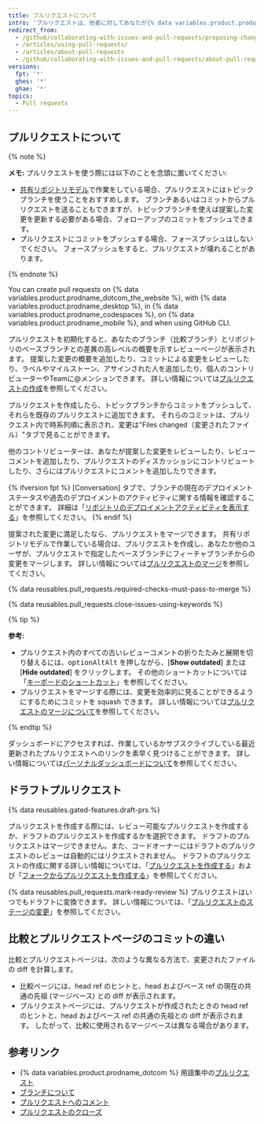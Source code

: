 ```yaml
---
title: プルリクエストについて
intro: 'プルリクエストは、他者に対してあなたが{% data variables.product.product_name %}上のリポジトリ内のブランチにプッシュした変更について知らせます。 プルリクエストがオープンされると、変更がベースブランチにマージされる前に、可能性のある変更についてコラボレーターと議論し、レビューでき、フォローアップのコメントを追加できます。'
redirect_from:
  - /github/collaborating-with-issues-and-pull-requests/proposing-changes-to-your-work-with-pull-requests/about-pull-requests
  - /articles/using-pull-requests/
  - /articles/about-pull-requests
  - /github/collaborating-with-issues-and-pull-requests/about-pull-requests
versions:
  fpt: '*'
  ghes: '*'
  ghae: '*'
topics:
  - Pull requests
---
```


## プルリクエストについて

{% note %}

**メモ:** プルリクエストを使う際には以下のことを念頭に置いてください:
* [共有リポジトリモデル](/articles/about-collaborative-development-models)で作業をしている場合、プルリクエストにはトピックブランチを使うことをおすすめします。 ブランチあるいはコミットからプルリクエストを送ることもできますが、トピックブランチを使えば提案した変更を更新する必要がある場合、フォローアップのコミットをプッシュできます。
* プルリクエストにコミットをプッシュする場合、フォースプッシュはしないでください。 フォースプッシュをすると、プルリクエストが壊れることがあります。

{% endnote %}

You can create pull requests on {% data variables.product.prodname_dotcom_the_website %}, with {% data variables.product.prodname_desktop %}, in {% data variables.product.prodname_codespaces %}, on {% data variables.product.prodname_mobile %}, and when using GitHub CLI.

プルリクエストを初期化すると、あなたのブランチ（比較ブランチ）とリポジトリのベースブランチとの差異の高レベルの概要を示すレビューページが表示されます。 提案した変更の概要を追加したり、コミットによる変更をレビューしたり、ラベルやマイルストーン、アサインされた人を追加したり、個人のコントリビューターやTeamに@メンションできます。 詳しい情報については[プルリクエストの作成](/articles/creating-a-pull-request)を参照してください。

プルリクエストを作成したら、トピックブランチからコミットをプッシュして、それらを既存のプルリクエストに追加できます。 それらのコミットは、プルリクエスト内で時系列順に表示され、変更は"Files changed（変更されたファイル）"タブで見ることができます。

他のコントリビューターは、あなたが提案した変更をレビューしたり、レビューコメントを追加したり、プルリクエストのディスカッションにコントリビュートしたり、さらにはプルリクエストにコメントを追加したりできます。

{% ifversion fpt %}
[Conversation] タブで、ブランチの現在のデプロイメントステータスや過去のデプロイメントのアクティビティに関する情報を確認することができます。 詳細は「[リポジトリのデプロイメントアクティビティを表示する](/repositories/viewing-activity-and-data-for-your-repository/viewing-deployment-activity-for-your-repository)」を参照してください。
{% endif %}

提案された変更に満足したなら、プルリクエストをマージできます。 共有リポジトリモデルで作業している場合は、プルリクエストを作成し、あなたか他のユーザが、プルリクエストで指定したベースブランチにフィーチャブランチからの変更をマージします。 詳しい情報については[プルリクエストのマージ](/articles/merging-a-pull-request)を参照してください。

{% data reusables.pull_requests.required-checks-must-pass-to-merge %}

{% data reusables.pull_requests.close-issues-using-keywords %}

{% tip %}

**参考:**
- プルリクエスト内のすべての古いレビューコメントの折りたたみと展開を切り替えるには、<span class="platform-mac"><kbd>option</kbd></span><span class="platform-linux"><kbd>Alt</kbd></span><span class="platform-windows"><kbd>Alt</kbd></span> を押しながら、[**Show outdated**] または [**Hide outdated**] をクリックします。 その他のショートカットについては「[キーボードのショートカット](/articles/keyboard-shortcuts)」を参照してください。
- プルリクエストをマージする際には、変更を効率的に見ることができるようにするためにコミットを squash できます。 詳しい情報については[プルリクエストのマージについて](/articles/about-pull-request-merges)を参照してください。

{% endtip %}

ダッシュボードにアクセスすれば、作業しているかサブスクライブしている最近更新されたプルリクエストへのリンクを素早く見つけることができます。 詳しい情報については[パーソナルダッシュボードについて](/articles/about-your-personal-dashboard)を参照してください。

## ドラフトプルリクエスト

{% data reusables.gated-features.draft-prs %}

プルリクエストを作成する際には、レビュー可能なプルリクエストを作成するか、ドラフトのプルリクエストを作成するかを選択できます。 ドラフトのプルリクエストはマージできません。また、コードオーナーにはドラフトのプルリクエストのレビューは自動的にはリクエストされません。 ドラフトのプルリクエストの作成に関する詳しい情報については、「[プルリクエストを作成する](/articles/creating-a-pull-request)」および「[フォークからプルリクエストを作成する](/articles/creating-a-pull-request-from-a-fork)」を参照してください。

{% data reusables.pull_requests.mark-ready-review %} プルリクエストはいつでもドラフトに変換できます。 詳しい情報については、「[プルリクエストのステージの変更](/articles/changing-the-stage-of-a-pull-request)」を参照してください。

## 比較とプルリクエストページのコミットの違い

比較とプルリクエストページは、次のような異なる方法で、変更されたファイルの diff を計算します。

- 比較ページには、head ref のヒントと、head およびベース ref の現在の共通の先祖 (マージベース) との diff が表示されます。
- プルリクエストページには、プルリクエストが作成されたときの head ref のヒントと、head およびベース ref の共通の先祖との diff が表示されます。 したがって、比較に使用されるマージベースは異なる場合があります。

## 参考リンク

- {% data variables.product.prodname_dotcom %} 用語集中の[プルリクエスト](/articles/github-glossary/#pull-request)
- [ブランチについて](/articles/about-branches)
- [プルリクエストへのコメント](/articles/commenting-on-a-pull-request)
- [プルリクエストのクローズ](/articles/closing-a-pull-request)
